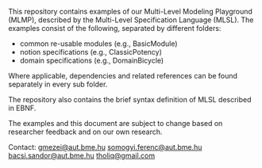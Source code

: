 This repository contains examples of our Multi-Level Modeling Playground (MLMP), described by the Multi-Level Specification Language (MLSL). The examples consist of the following, separated by different folders:
- common re-usable modules (e.g., BasicModule)
- notion specifications (e.g., ClassicPotency)
- domain specifications (e.g., DomainBicycle)

Where applicable, dependencies and related references can be found separately in every sub folder.

The repository also contains the brief syntax definition of MLSL described in EBNF.

The examples and this document are subject to change based on researcher feedback and on our own research.

Contact:
gmezei@aut.bme.hu
somogyi.ferenc@aut.bme.hu
bacsi.sandor@aut.bme.hu
tholiq@gmail.com